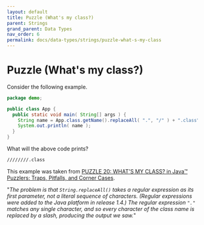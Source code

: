 ```yaml
---
layout: default
title: Puzzle (What's my class?)
parent: Strings
grand_parent: Data Types
nav_order: 6
permalink: docs/data-types/strings/puzzle-what-s-my-class
---
```


# Puzzle (What's my class?)

Consider the following example.

```java
package demo;

public class App {
  public static void main( String[] args ) {
    String name = App.class.getName().replaceAll( ".", "/" ) + ".class";
    System.out.println( name );
  }
}
```

What will the above code prints?

```bash
////////.class
```

This example was taken from [PUZZLE 20: WHAT'S MY CLASS? in Java™ Puzzlers: Traps, Pitfalls, and Corner Cases](https://learning.oreilly.com/library/view/javatm-puzzlers-traps/032133678X/ch03.html).

"_The problem is that `String.replaceAll()` takes a regular expression as its first parameter, not a literal sequence of characters.  (Regular expressions were added to the Java platform in release 1.4.) The regular expression `"."` matches any single character, and so every character of the class name is replaced by a slash, producing the output we saw._"
